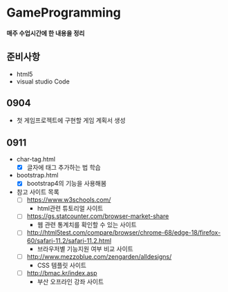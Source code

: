 # GameProgramming
#### 매주 수업시간에 한 내용을 정리

## 준비사항
- html5
- visual studio Code

## 0904
- 첫 게임프로젝트에 구현할 게임 계획서 생성

## 0911
- char-tag.html
    - [X] 글자에 태그 추가하는 법 학습
- bootstrap.html
    - [X] bootstrap4의 기능을 사용해봄
- 참고 사이트 목록
    - [ ] https://www.w3schools.com/
        - html관련 튜토리얼 사이트
    - [ ] https://gs.statcounter.com/browser-market-share
        - 웹 관련 통계치를 확인할 수 있는 사이트
    - [ ] http://html5test.com/compare/browser/chrome-68/edge-18/firefox-60/safari-11.2/safari-11.2.html
        - 브라우저별 기능지원 여부 비교 사이트
    - [ ] http://www.mezzoblue.com/zengarden/alldesigns/
        - CSS 템플릿 사이트
    - [ ] http://bmac.kr/index.asp
        - 부산 오프라인 강좌 사이트